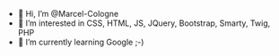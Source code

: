 - 👋 Hi, I’m @Marcel-Cologne
- 👀 I’m interested in CSS, HTML, JS, JQuery, Bootstrap, Smarty, Twig, PHP
- 🌱 I’m currently learning Google ;-)

<!---
Marcel-Cologne/Marcel-Cologne is a ✨ special ✨ repository because its `README.md` (this file) appears on your GitHub profile.
You can click the Preview link to take a look at your changes.
--->
